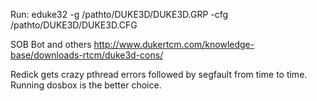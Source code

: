 Run:
eduke32 -g /pathto/DUKE3D/DUKE3D.GRP -cfg /pathto/DUKE3D/DUKE3D.CFG

SOB Bot and others
http://www.dukertcm.com/knowledge-base/downloads-rtcm/duke3d-cons/

Redick gets crazy pthread errors followed by segfault from time to time.
Running dosbox is the better choice.
